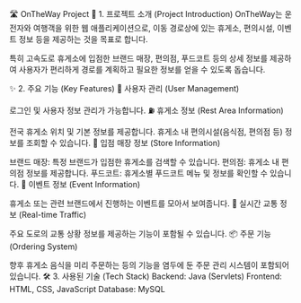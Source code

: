 🛣️ OnTheWay Project
📝 1. 프로젝트 소개 (Project Introduction)
OnTheWay는 운전자와 여행객을 위한 웹 애플리케이션으로, 이동 경로상에 있는 휴게소, 편의시설, 이벤트 정보 등을 제공하는 것을 목표로 합니다.

특히 고속도로 휴게소에 입점한 브랜드 매장, 편의점, 푸드코트 등의 상세 정보를 제공하여 사용자가 편리하게 경로를 계획하고 필요한 정보를 얻을 수 있도록 돕습니다.

✨ 2. 주요 기능 (Key Features)
👤 사용자 관리 (User Management)

로그인 및 사용자 정보 관리가 가능합니다.
⛽ 휴게소 정보 (Rest Area Information)

전국 휴게소 위치 및 기본 정보를 제공합니다.
휴게소 내 편의시설(음식점, 편의점 등) 정보를 조회할 수 있습니다.
🏪 입점 매장 정보 (Store Information)

브랜드 매장: 특정 브랜드가 입점한 휴게소를 검색할 수 있습니다.
편의점: 휴게소 내 편의점 정보를 제공합니다.
푸드코트: 휴게소별 푸드코트 메뉴 및 정보를 확인할 수 있습니다.
🎉 이벤트 정보 (Event Information)

휴게소 또는 관련 브랜드에서 진행하는 이벤트를 모아서 보여줍니다.
🚗 실시간 교통 정보 (Real-time Traffic)

주요 도로의 교통 상황 정보를 제공하는 기능이 포함될 수 있습니다.
📦 주문 기능 (Ordering System)

향후 휴게소 음식을 미리 주문하는 등의 기능을 염두에 둔 주문 관리 시스템이 포함되어 있습니다.
🛠️ 3. 사용된 기술 (Tech Stack)
Backend: Java (Servlets)
Frontend: HTML, CSS, JavaScript
Database: MySQL
